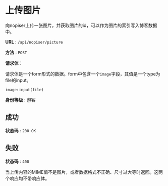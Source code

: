 # 上传图片

向nopiser上传一张图片，并获取图片的id，可以作为图片的索引写入博客数据中。

**URL** : `/api/nopiser/picture`

**方法** : `POST`

**请求体**：

请求体是一个form形式的数据。form中包含一个`image`字段，其值是一个type为file的input。
```
image:input(file)
```

**身份等级** : 游客

## 成功

**状态码** : `200 OK`

## 失败

**状态码** : `400`

当上传内容的MIME值不是图片，或者数据格式不正确、尺寸过大等时返回。这两个响应均不带响应体。
